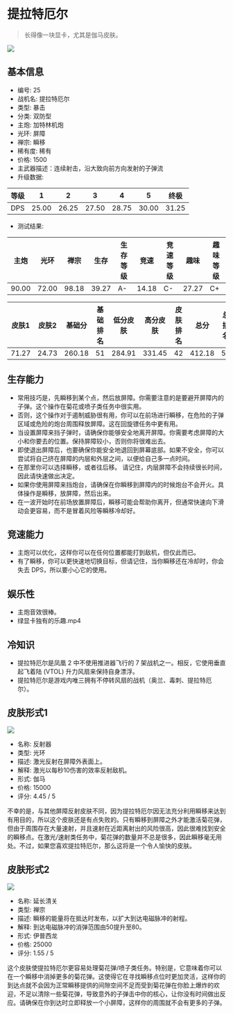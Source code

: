 # 提拉特厄尔

> 长得像一块显卡，尤其是伽马皮肤。

<img src="/ships/ship_25.png" style={{zoom:1}}/>

## 基本信息

- 编号: 25
- 战机名: 提拉特厄尔
- 类型: 暴击
- 分类: 双防型
- 主炮: 加特林机炮
- 光环: 屏障
- 禅宗: 瞬移
- 稀有度: 稀有
- 价格: 1500
- 主武器描述：连续射击，沿大致向前方向发射的子弹流
- 升级数据: 

| 等级 | 1 | 2 | 3 | 4 | 5 | 终极 |
|--|--|--|--|--|--|--|
| DPS | 25.00 | 26.25 | 27.50 | 28.75 | 30.00 | 31.25 |

- 测试结果: 

| 主炮 | 光环 | 禅宗 | 生存 | 生存等级 | 竞速 | 竞速等级 | 趣味 | 趣味等级 |
|--|--|--|--|--|--|--|--|--|
| 90.00 | 72.00 | 98.18 | 39.27 | A- | 14.18 | C- | 27.27 | C+ |

| 皮肤1 | 皮肤2 | 基础分 | 基础排名 | 低分皮肤 | 高分皮肤 | 皮肤排名 | 总分 | 总排名 |
|--|--|--|--|--|--|--|--|--|
| 71.27 | 24.73 | 260.18 | 51 | 284.91 | 331.45 | 42 | 412.18 | 54 |

## 生存能力

- 常用技巧是，先瞬移到某个点，然后放屏障。你需要注意的是要避开屏障内的子弹。这个操作在菊花或喷子类任务中很实用。
- 否则，这个操作对于遏制威胁很有用，你可以在前场进行瞬移，在危险的子弹区域或危险的炮台周围释放屏障。这在回旋镖任务中更有用。
- 当设置屏障来挡子弹时，请确保你能够安全地离开屏障。你需要考虑屏障的大小和你要去的位置。保持屏障较小，否则你将很难出去。
- 即使退出屏障后，也要确保你能安全地退回到屏幕底部。如果不安全，你可以尝试将自己挤在屏障的内层和外层之间，以便给自己多一点时间。
- 在那里你可以选择瞬移，或者往后移。 请记住，内层屏障不会持续很长时间，因此请快速做出决定。
- 如果你使用屏障来挡炮台，请确保在你瞬移到屏障内的时候炮台不会开火。具体操作是瞬移，放屏障，然后出来。
- 在一波开始时在前场放置屏障后，瞬移可能会帮助你离开，但通常快速向下滑动会更容易，而不是冒着风险等瞬移冷却好。

## 竞速能力

- 主炮可以优化，这样你可以在任何位置都能打到敌机，但仅此而已。
- 有了瞬移，你可以更快速地切换目标，但请记住，当你瞬移还在冷却时，你会失去 DPS，所以要小心它的使用。

## 娱乐性

- 主炮音效很棒。
- 绿显卡独有的乐趣.mp4

## 冷知识

- 提拉特厄尔是凤凰 2 中不使用推进器飞行的 7 架战机之一。相反，它使用垂直起飞着陆 (VTOL) 升力风扇来保持自身漂浮。
- 提拉特厄尔是游戏内唯三拥有不停转风扇的战机（奥兰、毒刺、提拉特厄尔）。

## 皮肤形式1

<img src="/ships/ship_25_apex_1.png" style={{zoom:1}}/>

- 名称: 反射器
- 类型: 光环
- 描述: 激光反射在屏障外表面上。
- 解释: 激光以每秒10伤害的效率反射敌机。
- 形式: 伽马
- 价格: 15000
- 评分: 4.45 / 5

不幸的是，与其他屏障反射皮肤不同，因为提拉特厄尔因无法充分利用瞬移来达到有用目的，所以这个皮肤还是有点失败的。只有瞬移到屏障之外才能激活菊花弹，但由于周围存在大量速射，并且速射在近距离射出的风险很高，因此很难找到安全的瞬移点。在激光/速射类任务中，菊花弹的数量并不总是很多，因此瞬移毫无用处。不过，如果您喜欢提拉特厄尔，那么这将是一个令人愉快的皮肤。

## 皮肤形式2

<img src="/ships/ship_25_apex_2.png" style={{zoom:1}}/>

- 名称: 延长清关
- 类型: 禅宗
- 描述: 瞬移的能量将在抵达时发布，以扩大到达电磁脉冲的射程。
- 解释: 到达电磁脉冲的消弹范围由50提升至80。
- 形式: 伊普西龙
- 价格: 25000
- 评分: 1.55 / 5

这个皮肤使提拉特厄尔更容易处理菊花弹/喷子类任务。特别是，它意味着你可以在一个瞬移中消掉更多的菊花弹。这使得它在寻找瞬移点位时更加灵活，这样你的到达点就不会因为正常瞬移提供的间隙空间不足而受到菊花弹在你脸上爆炸的欢迎，不足以清除一些菊花弹，导致意外的子弹击中你的核心，让你没有时间做出反应。请确保在你到达时立即释放一个小屏障，这样你的周围就不会有更多的子弹。
